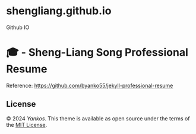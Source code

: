 # shengliang.github.io
Github IO

# 🎓 - Sheng-Liang Song Professional Resume

Reference: https://github.com/byanko55/jekyll-professional-resume

## License
© 2024 *Yankos*. This theme is available as open source under the terms of the [MIT License](https://opensource.org/license/mit/).
